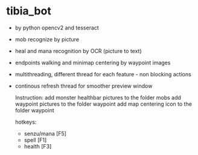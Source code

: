 # tibia_bot
- by python opencv2 and tesseract
  
- mob recognize by picture
- heal and mana recognition by OCR (picture to text)
- endpoints walking and minimap centering by waypoint images
- multithreading, different thread for each feature - non blocking actions
- continous refresh thread for smoother preview window

  Instruction:
  add monster healthbar pictures to the folder mobs
  add waypoint pictures to the folder waypoint
  add map centering icon to the folder waypoint

  hotkeys:
    - senzu/mana [F5]
    - spell [F1]
    - health [F3]
  
